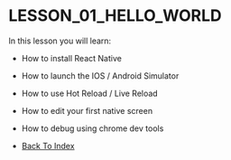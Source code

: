 # LESSON_01_HELLO_WORLD
In this lesson you will learn:

- How to install React Native
- How to launch the IOS / Android Simulator
- How to use Hot Reload / Live Reload
- How to edit your first native screen
- How to debug using chrome dev tools


- [Back To Index](https://github.com/erictherobot/react-native-school)

